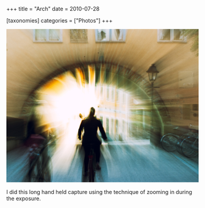 +++
title = "Arch"
date = 2010-07-28

[taxonomies]
categories = ["Photos"]
+++

![Arch](arch.jpeg)

I did this long hand held capture using the technique of zooming in during the exposure.

